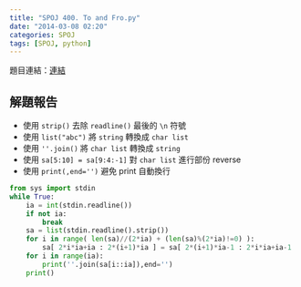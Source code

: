 ```yaml
---
title: "SPOJ 400. To and Fro.py"
date: "2014-03-08 02:20"
categories: SPOJ
tags: [SPOJ, python]
---
```

題目連結：[連結](http://www.spoj.com/problems/TOANDFRO/)

## 解題報告

* 使用 `strip()` 去除 `readline()` 最後的 `\n` 符號
* 使用 `list("abc")` 將 `string` 轉換成 `char list`
* 使用 `''.join()` 將 `char list` 轉換成 `string`
* 使用 `sa[5:10] = sa[9:4:-1]` 對 `char list` 進行部份 reverse
* 使用 `print(,end='')` 避免 print 自動換行

```python
from sys import stdin
while True:
	ia = int(stdin.readline())
	if not ia:
		break
	sa = list(stdin.readline().strip())
	for i in range( len(sa)//(2*ia) + (len(sa)%(2*ia)!=0) ):
		sa[ 2*i*ia+ia : 2*(i+1)*ia ] = sa[ 2*(i+1)*ia-1 : 2*i*ia+ia-1 : -1 ]
	for i in range(ia):
		print(''.join(sa[i::ia]),end='')
	print()
```

